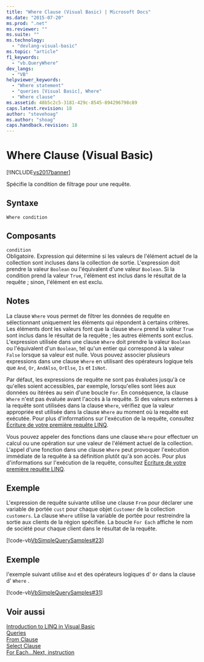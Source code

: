 ```yaml
---
title: "Where Clause (Visual Basic) | Microsoft Docs"
ms.date: "2015-07-20"
ms.prod: ".net"
ms.reviewer: ""
ms.suite: ""
ms.technology: 
  - "devlang-visual-basic"
ms.topic: "article"
f1_keywords: 
  - "vb.QueryWhere"
dev_langs: 
  - "VB"
helpviewer_keywords: 
  - "Where statement"
  - "queries [Visual Basic], Where"
  - "Where clause"
ms.assetid: 48b5c2c5-3181-429c-8545-894296798c89
caps.latest.revision: 18
author: "stevehoag"
ms.author: "shoag"
caps.handback.revision: 18
---
```

# Where Clause (Visual Basic)
[!INCLUDE[vs2017banner](../../../visual-basic/includes/vs2017banner.md)]

Spécifie la condition de filtrage pour une requête.  
  
## Syntaxe  
  
```  
Where condition  
```  
  
## Composants  
 `condition`  
 Obligatoire.  Expression qui détermine si les valeurs de l'élément actuel de la collection sont incluses dans la collection de sortie.  L'expression doit prendre la valeur `Boolean` ou l'équivalent d'une valeur `Boolean`.  Si la condition prend la valeur `True`, l'élément est inclus dans le résultat de la requête ; sinon, l'élément en est exclu.  
  
## Notes  
 La clause `Where` vous permet de filtrer les données de requête en sélectionnant uniquement les éléments qui répondent à certains critères.  Les éléments dont les valeurs font que la clause `Where` prend la valeur `True` sont inclus dans le résultat de la requête ; les autres éléments sont exclus.  L'expression utilisée dans une clause `Where` doit prendre la valeur `Boolean` ou l'équivalent d'un `Boolean`, tel qu'un entier qui correspond à la valeur `False` lorsque sa valeur est nulle.  Vous pouvez associer plusieurs expressions dans une clause `Where` en utilisant des opérateurs logique tels que `And`, `Or`, `AndAlso`, `OrElse`, `Is` et `IsNot`.  
  
 Par défaut, les expressions de requête ne sont pas évaluées jusqu'à ce qu'elles soient accessibles, par exemple, lorsqu'elles sont liées aux données ou itérées au sein d'une boucle `For`.  En conséquence, la clause `Where` n'est pas évaluée avant l'accès à la requête.  Si des valeurs externes à la requête sont utilisées dans la clause `Where`, vérifiez que la valeur appropriée est utilisée dans la clause `Where` au moment où la requête est exécutée.  Pour plus d'informations sur l'exécution de la requête, consultez [Écriture de votre première requête LINQ](../../../visual-basic/programming-guide/concepts/linq/writing-your-first-linq-query.md).  
  
 Vous pouvez appeler des fonctions dans une clause `Where` pour effectuer un calcul ou une opération sur une valeur de l'élément actuel de la collection.  L'appel d'une fonction dans une clause `Where` peut provoquer l'exécution immédiate de la requête à sa définition plutôt qu'à son accès.  Pour plus d'informations sur l'exécution de la requête, consultez [Écriture de votre première requête LINQ](../../../visual-basic/programming-guide/concepts/linq/writing-your-first-linq-query.md).  
  
## Exemple  
 L'expression de requête suivante utilise une clause `From` pour déclarer une variable de portée `cust` pour chaque objet `Customer` de la collection `customers`.  La clause `Where` utilise la variable de portée pour restreindre la sortie aux clients de la région spécifiée.  La boucle `For Each` affiche le nom de société pour chaque client dans le résultat de la requête.  
  
 [!code-vb[VbSimpleQuerySamples#23](../../../visual-basic/language-reference/queries/codesnippet/visualbasic/VbSimpleQuerySamples/QuerySamples1.vb#23)]  
  
## Exemple  
 l'exemple suivant utilise `And` et des opérateurs logiques d' `Or` dans la clause d' `Where` .  
  
 [!code-vb[VbSimpleQuerySamples#31](../../../visual-basic/language-reference/queries/codesnippet/visualbasic/VbSimpleQuerySamples/QuerySamples1.vb#31)]  
  
## Voir aussi  
 [Introduction to LINQ in Visual Basic](../../../visual-basic/programming-guide/language-features/linq/introduction-to-linq.md)   
 [Queries](../../../visual-basic/language-reference/queries/queries.md)   
 [From Clause](../../../visual-basic/language-reference/queries/from-clause.md)   
 [Select Clause](../../../visual-basic/language-reference/queries/select-clause.md)   
 [For Each...Next, instruction](../../../visual-basic/language-reference/statements/for-each-next-statement.md)